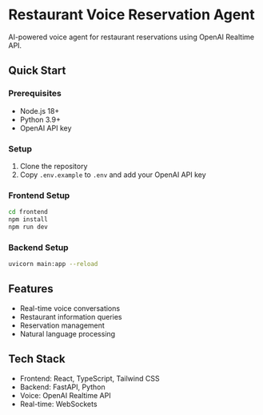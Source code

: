 # Restaurant Voice Reservation Agent

AI-powered voice agent for restaurant reservations using OpenAI Realtime API.

## Quick Start

### Prerequisites
- Node.js 18+
- Python 3.9+
- OpenAI API key

### Setup

1. Clone the repository
2. Copy `.env.example` to `.env` and add your OpenAI API key

### Frontend Setup
```bash
cd frontend
npm install
npm run dev
```

### Backend Setup
```bash
uvicorn main:app --reload
```

## Features
- Real-time voice conversations
- Restaurant information queries
- Reservation management
- Natural language processing

## Tech Stack
- Frontend: React, TypeScript, Tailwind CSS
- Backend: FastAPI, Python
- Voice: OpenAI Realtime API
- Real-time: WebSockets